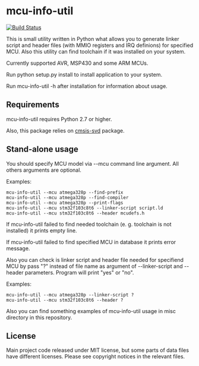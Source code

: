 # mcu-info-util

[![Build Status](https://travis-ci.org/KivApple/mcu-info-util.svg?branch=master)](https://travis-ci.org/KivApple/mcu-info-util)

This is small utility written in Python what allows you to generate
linker script and header files (with MMIO registers and IRQ definions)
for specified MCU. Also this utility can find toolchain if it was
installed on your system.

Currently supported AVR, MSP430 and some ARM MCUs.

Run python setup.py install to install application to your system.

Run mcu-info-util -h after installation for information about usage.

## Requirements

mcu-info-util requires Python 2.7 or higher.

Also, this package relies on [cmsis-svd](https://github.com/posborne/cmsis-svd) package.

## Stand-alone usage

You should specify MCU model via --mcu command line argument.
All others arguments are optional.

Examples:

    mcu-info-util --mcu atmega328p --find-prefix
    mcu-info-util --mcu atmega328p --find-compiler
    mcu-info-util --mcu atmega328p --print-flags
    mcu-info-util --mcu stm32f103c8t6 --linker-script script.ld
    mcu-info-util --mcu stm32f103c8t6 --header mcudefs.h

If mcu-info-util failed to find needed toolchain (e. g. toolchain is not installed) it prints empty line.

If mcu-info-util failed to find specified MCU in database it prints error message.

Also you can check is linker script and header file needed for specifiend MCU by pass "?" instead of file name as argument of --linker-script and --header parameters. Program will print "yes" or "no". 

Examples:

    mcu-info-util --mcu atmega328p --linker-script ?
    mcu-info-util --mcu stm32f103c8t6 --header ?

Also you can find something examples of mcu-info-util usage in misc directory in this repository.

## License

Main project code released under MIT license, but some parts of data files
have different licenses. Please see copyright notices in the relevant files.
